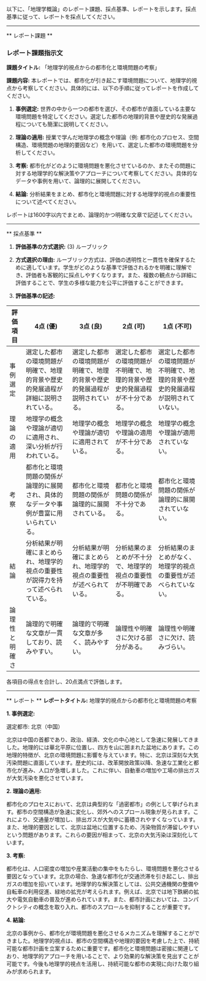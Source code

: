 以下に、「地理学概論」のレポート課題、採点基準、レポートを示します。採点基準に従って、レポートを採点してください。

---------------------------------------
** レポート課題 **

### レポート課題指示文

**課題タイトル:** 「地理学的視点からの都市化と環境問題の考察」

**課題内容:** 本レポートでは、都市化が引き起こす環境問題について、地理学的視点から考察してください。具体的には、以下の手順に従ってレポートを作成してください。

1. **事例選定:** 世界の中から一つの都市を選び、その都市が直面している主要な環境問題を特定してください。選定した都市の地理的背景や歴史的な発展過程についても簡潔に説明してください。

2. **理論の適用:** 授業で学んだ地理学の概念や理論（例: 都市化のプロセス、空間構造、環境問題の地理的要因など）を用いて、選定した都市の環境問題を分析してください。

3. **考察:** 都市化がどのように環境問題を悪化させているのか、またその問題に対する地理学的な解決策やアプローチについて考察してください。具体的なデータや事例を用いて、論理的に展開してください。

4. **結論:** 分析結果をまとめ、都市化と環境問題に対する地理学的視点の重要性について述べてください。

レポートは1600字以内でまとめ、論理的かつ明確な文章で記述してください。

---------------------------------------
** 採点基準 **

1. **評価基準の方式選択:** (3) ルーブリック

2. **方式選択の理由:** 
   ルーブリック方式は、評価の透明性と一貫性を確保するために適しています。学生がどのような基準で評価されるかを明確に理解でき、評価者も客観的に採点しやすくなります。また、複数の観点から詳細に評価することで、学生の多様な能力を公平に評価することができます。

3. **評価基準の記述:**

| 評価項目         | 4点 (優)                                                                 | 3点 (良)                                                               | 2点 (可)                                                               | 1点 (不可)                                                             |
|------------------|--------------------------------------------------------------------------|------------------------------------------------------------------------|------------------------------------------------------------------------|------------------------------------------------------------------------|
| 事例選定         | 選定した都市の環境問題が明確で、地理的背景や歴史的発展過程が詳細に説明されている。 | 選定した都市の環境問題が明確で、地理的背景や歴史的発展過程が説明されている。 | 選定した都市の環境問題が不明確で、地理的背景や歴史的発展過程が不十分である。 | 選定した都市の環境問題が不明確で、地理的背景や歴史的発展過程が説明されていない。 |
| 理論の適用       | 地理学の概念や理論が適切に適用され、深い分析が行われている。               | 地理学の概念や理論が適切に適用されている。                               | 地理学の概念や理論の適用が不十分である。                                 | 地理学の概念や理論が適用されていない。                                   |
| 考察             | 都市化と環境問題の関係が論理的に展開され、具体的なデータや事例が豊富に用いられている。 | 都市化と環境問題の関係が論理的に展開されている。                           | 都市化と環境問題の関係が不十分である。                                   | 都市化と環境問題の関係が論理的に展開されていない。                         |
| 結論             | 分析結果が明確にまとめられ、地理学的視点の重要性が説得力を持って述べられている。 | 分析結果が明確にまとめられ、地理学的視点の重要性が述べられている。         | 分析結果のまとめが不十分で、地理学的視点の重要性が不明確である。         | 分析結果のまとめがなく、地理学的視点の重要性が述べられていない。         |
| 論理性と明確さ   | 論理的で明確な文章が一貫しており、読みやすい。                               | 論理的で明確な文章が多く、読みやすい。                                   | 論理性や明確さに欠ける部分がある。                                       | 論理性や明確さに欠け、読みづらい。                                       |

各項目の得点を合計し、20点満点で評価します。

---------------------------------------
** レポート **
**レポートタイトル:** 地理学的視点からの都市化と環境問題の考察

**1. 事例選定:**

選定都市: 北京（中国）

北京は中国の首都であり、政治、経済、文化の中心地として急速に発展してきました。地理的には華北平原に位置し、四方を山に囲まれた盆地にあります。この地理的特徴が、北京の環境問題に影響を与えています。特に、北京は深刻な大気汚染問題に直面しています。歴史的には、改革開放政策以降、急速な工業化と都市化が進み、人口が急増しました。これに伴い、自動車の増加や工場の排出ガスが大気汚染を悪化させています。

**2. 理論の適用:**

都市化のプロセスにおいて、北京は典型的な「過密都市」の例として挙げられます。都市の空間構造が急速に変化し、郊外へのスプロール現象が見られます。これにより、交通量が増加し、排出ガスが大気中に蓄積されやすくなっています。また、地理的要因として、北京は盆地に位置するため、汚染物質が滞留しやすいという問題があります。これらの要因が相まって、北京の大気汚染は深刻化しています。

**3. 考察:**

都市化は、人口密度の増加や産業活動の集中をもたらし、環境問題を悪化させる要因となっています。北京の場合、急速な都市化が交通渋滞を引き起こし、排出ガスの増加を招いています。地理学的な解決策としては、公共交通機関の整備や自転車の利用促進、緑地の拡充が考えられます。例えば、北京では地下鉄網の拡大や電気自動車の普及が進められています。また、都市計画においては、コンパクトシティの概念を取り入れ、都市のスプロールを抑制することが重要です。

**4. 結論:**

北京の事例から、都市化が環境問題を悪化させるメカニズムを理解することができました。地理学的視点は、都市の空間構造や地理的要因を考慮した上で、持続可能な都市計画を立案するために重要です。都市化と環境問題は密接に関連しており、地理学的アプローチを用いることで、より効果的な解決策を見出すことが可能です。今後も地理学的視点を活用し、持続可能な都市の実現に向けた取り組みが求められます。

